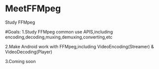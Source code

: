 # MeetFFMpeg
Study FFMpeg

#Goals:
1.Study FFMpeg common use APIS,including encoding,decoding,muxing,demuxing,converting,etc

2.Make Android work with FFMpeg,including VideoEncoding(Streamer) & VideoDecoding(Player)

3.Coming soon


